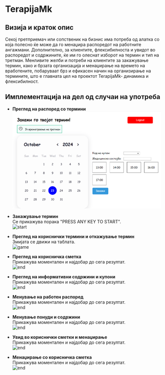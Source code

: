 # TerapijaMk


## Визија и краток опис 

Секој претприемач или сопственик на бизнис има потреба од алатка со која полесно ќе може да го менаџира распоредот на работните ангажмани. Дополнително, за клиентите, флексибилноста и увидот во распоредот и содржините, ќе им го олеснат изборот на термин и тип на третман.
Менливите желби и потреби на клиентите за закажување термин, како и брзата организација и менаџирање на времето на вработените, побаруваат брз и ефикасен начин на организирање на термините, што е главната цел на проектот TerapijaMk- динамика и флексибилност. 
 

## Имплементација на дел од случаи на употреба 

- **Преглед на распоред со термини**  
  ![images/prva](https://github.com/marijagashoska/TerapijaMk/blob/master/images/prva.png)

- **Закажување термин**  
  Се прикажува порака "PRESS ANY KEY TO START".  
  ![start](https://github.com/marijagashoska/Snake-Game/blob/main/start.png)

- **Преглед на кориснички термини и откажување термин**  
  Змијата се движи на таблата.  
  ![game](https://github.com/marijagashoska/Snake-Game/blob/main/game.png)

- **Преглед на корисничка сметка**  
  Прикажува моментален и најдобар до сега резултат.  
  ![end](https://github.com/marijagashoska/Snake-Game/blob/main/end.png)

- **Преглед на информативни содржини и купони**  
  Прикажува моментален и најдобар до сега резултат.  
  ![end](https://github.com/marijagashoska/Snake-Game/blob/main/end.png)

- **Менување на работен распоред**  
  Прикажува моментален и најдобар до сега резултат.  
  ![end](https://github.com/marijagashoska/Snake-Game/blob/main/end.png)

- **Менување понуди и содржини**  
  Прикажува моментален и најдобар до сега резултат.  
  ![end](https://github.com/marijagashoska/Snake-Game/blob/main/end.png)

- **Увид во кориснички сметки и менаџирање**  
  Прикажува моментален и најдобар до сега резултат.  
  ![end](https://github.com/marijagashoska/Snake-Game/blob/main/end.png)

- **Менаџирање со корисничка сметка**  
  Прикажува моментален и најдобар до сега резултат.  
  ![end](https://github.com/marijagashoska/Snake-Game/blob/main/end.png)






